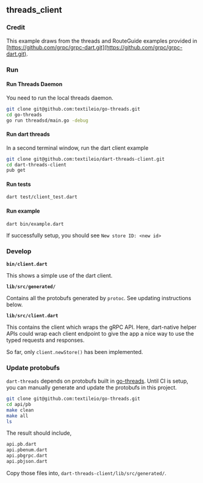 ## threads_client

### Credit

This example draws from the threads and RouteGuide examples provided in [https://github.com/grpc/grpc-dart.git](https://github.com/grpc/grpc-dart.git).

### Run

#### Run Threads Daemon

You need to run the local threads daemon.

```sh
git clone git@github.com:textileio/go-threads.git
cd go-threads
go run threadsd/main.go -debug
```

#### Run dart threads

In a second terminal window, run the dart client example

```sh
git clone git@github.com:textileio/dart-threads-client.git
cd dart-threads-client
pub get
```

#### Run tests

```sh
dart test/client_test.dart
```

#### Run example

```sh
dart bin/example.dart
```

If successfully setup, you should see `New store ID: <new id>`

### Develop

**`bin/client.dart`**

This shows a simple use of the dart client.

**`lib/src/generated/`**

Contains all the protobufs generated by `protoc`. See updating instructions below.

**`lib/src/client.dart`**

This contains the client which wraps the gRPC API. Here, dart-native helper APIs could wrap each client endpoint to give the app a nice way to use the typed requests and responses. 

So far, only `client.newStore()` has been implemented.

### Update protobufs

`dart-threads` depends on protobufs built in [go-threads](https://github.com/textileio/go-threads). Until CI is setup, you can manually generate and update the protobufs in this project.

```sh
git clone git@github.com:textileio/go-threads.git
cd api/pb
make clean
make all
ls
```

The result should include,

```sh
api.pb.dart
api.pbenum.dart
api.pbgrpc.dart
api.pbjson.dart
```

Copy those files into, `dart-threads-client/lib/src/generated/`.
